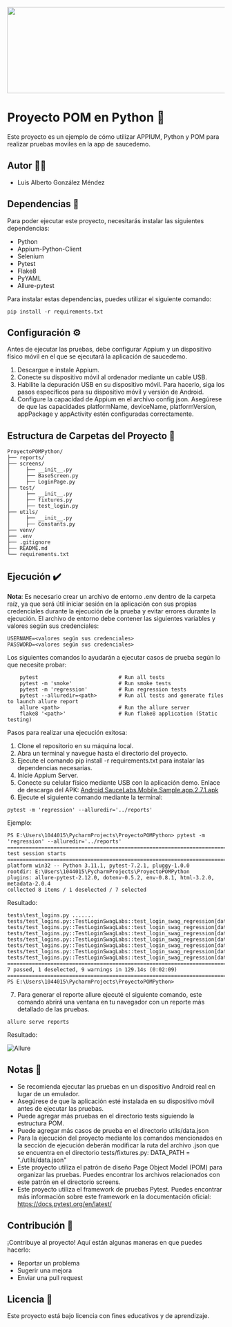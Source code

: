 <p align="center">
  <img width="600" height="200" src="https://huloop.ai/wp-content/uploads/2022/10/wizeline-logo-vert.svg">
</p>

# Proyecto POM en Python 🐍
Este proyecto es un ejemplo de cómo utilizar APPIUM, Python y POM para realizar pruebas moviles en la app de saucedemo. 

## Autor 🙍‍♂️
 - Luis Alberto González Méndez

## Dependencias 🔧

Para poder ejecutar este proyecto, necesitarás instalar las siguientes dependencias:

- Python
- Appium-Python-Client
- Selenium
- Pytest
- Flake8
- PyYAML
- Allure-pytest

Para instalar estas dependencias, puedes utilizar el siguiente comando:

````
pip install -r requirements.txt
````
## Configuración ⚙️

Antes de ejecutar las pruebas, debe configurar Appium y un dispositivo físico móvil en el que se ejecutará la aplicación de saucedemo.

1. Descargue e instale Appium.
2. Conecte su dispositivo móvil al ordenador mediante un cable USB.
3. Habilite la depuración USB en su dispositivo móvil. Para hacerlo, siga los pasos específicos para su dispositivo móvil y versión de Android.
4. Configure la capacidad de Appium en el archivo config.json. Asegúrese de que las capacidades platformName, deviceName, platformVersion, appPackage y appActivity estén configuradas correctamente.

## Estructura de Carpetas del Proyecto 📂
````
ProyectoPOMPython/
├── reports/
├── screens/
│     ├── __init__.py
│     ├── BaseScreen.py
│     ├── LoginPage.py
├── test/
│     ├── __init__.py
│     ├── fixtures.py
│     ├── test_login.py
├── utils/
│     ├── __init__.py
│     ├── Constants.py
├── venv/
├── .env
├── .gitignore
├── README.md
└── requirements.txt
````

## Ejecución ✔️
**Nota**: Es necesario crear un archivo de entorno .env dentro de la carpeta raíz, ya que será útil iniciar sesión en la aplicación con sus propias credenciales durante la ejecución de la prueba y evitar errores durante la ejecución. El archivo de entorno debe contener las siguientes variables y valores según sus credenciales:
```
USERNAME=<valores según sus credenciales>
PASSWORD=<valores según sus credenciales>
```
Los siguientes comandos lo ayudarán a ejecutar casos de prueba según lo que necesite probar:
```
    pytest                          # Run all tests
    pytest -m 'smoke'               # Run smoke tests
    pytest -m 'regression'          # Run regression tests
    pytest --alluredir=<path>       # Run all tests and generate files to launch allure report
    allure <path>                   # Run the allure server
    flake8 '<path>'                 # Run flake8 application (Static testing)
```
Pasos para realizar una ejecución exitosa:
1. Clone el repositorio en su máquina local.
2. Abra un terminal y navegue hasta el directorio del proyecto.
3. Ejecute el comando pip install -r requirements.txt para instalar las dependencias necesarias.
4. Inicie Appium Server.
5. Conecte su celular físico mediante USB con la aplicación demo. Enlace de descarga del APK: [Android.SauceLabs.Mobile.Sample.app.2.7.1.apk](https://github.com/saucelabs/sample-app-mobile/releases)  
6. Ejecute el siguiente comando mediante la terminal:

````
pytest -m 'regression' --alluredir='../reports'

````

Ejemplo:
````
PS E:\Users\1044015\PycharmProjects\ProyectoPOMPython> pytest -m 'regression' --alluredir='../reports' 
============================================================================================== test session starts ===============================================================================================
platform win32 -- Python 3.11.1, pytest-7.2.1, pluggy-1.0.0                       
rootdir: E:\Users\1044015\PycharmProjects\ProyectoPOMPython                       
plugins: allure-pytest-2.12.0, dotenv-0.5.2, env-0.8.1, html-3.2.0, metadata-2.0.4
collected 8 items / 1 deselected / 7 selected
````

Resultado:

````
tests\test_logins.py .......    
tests/test_logins.py::TestLoginSwagLabs::test_login_swag_regression[data_json0]
tests/test_logins.py::TestLoginSwagLabs::test_login_swag_regression[data_json1]
tests/test_logins.py::TestLoginSwagLabs::test_login_swag_regression[data_json2]
tests/test_logins.py::TestLoginSwagLabs::test_login_swag_regression[data_json3]
tests/test_logins.py::TestLoginSwagLabs::test_login_swag_regression[data_json4]
tests/test_logins.py::TestLoginSwagLabs::test_login_swag_regression[data_json5]
tests/test_logins.py::TestLoginSwagLabs::test_login_swag_regression[data_json6]
============================================================================ 7 passed, 1 deselected, 9 warnings in 129.14s (0:02:09) ============================================================================= 
PS E:\Users\1044015\PycharmProjects\ProyectoPOMPython>

````

7. Para generar el reporte allure ejecuté el siguiente comando, este comando abrirá una ventana en tu navegador con un reporte más detallado de las pruebas.
 
````
allure serve reports
````
Resultado:

![Allure](https://i.imgur.com/tU1PiXk.png)


## Notas 📝

- Se recomienda ejecutar las pruebas en un dispositivo Android real en lugar de un emulador.
- Asegúrese de que la aplicación esté instalada en su dispositivo móvil antes de ejecutar las pruebas.
- Puede agregar más pruebas en el directorio tests siguiendo la estructura POM.
- Puede agregar más casos de prueba en el directorio utils/data.json
- Para la ejecución del proyecto mediante los comandos mencionados en la sección de ejecución deberán modificar la ruta del archivo .json que se encuentra en el directorio tests/fixtures.py: DATA_PATH = "./utils/data.json" 
- Este proyecto utiliza el patrón de diseño Page Object Model (POM) para organizar las pruebas. Puedes encontrar los archivos relacionados con este patrón en el directorio screens.
- Este proyecto utiliza el framework de pruebas Pytest. Puedes encontrar más información sobre este framework en la documentación oficial: https://docs.pytest.org/en/latest/

## Contribución 🤝

¡Contribuye al proyecto! Aquí están algunas maneras en que puedes hacerlo:

- Reportar un problema
- Sugerir una mejora
- Enviar una pull request

## Licencia 📄

Este proyecto está bajo licencia con fines educativos y de aprendizaje.
